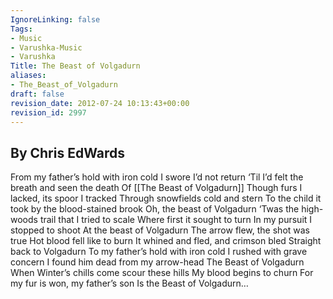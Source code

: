 ```yaml
---
IgnoreLinking: false
Tags:
- Music
- Varushka-Music
- Varushka
Title: The Beast of Volgadurn
aliases:
- The_Beast_of_Volgadurn
draft: false
revision_date: 2012-07-24 10:13:43+00:00
revision_id: 2997
---
```


By Chris EdWards
--------------------------
From my father’s hold with iron cold
I swore I’d not return
‘Til I’d felt the breath and seen the death
Of [[The Beast of Volgadurn]]
Though furs I lacked, its spoor I tracked
Through snowfields cold and stern
To the child it took by the blood-stained brook
Oh, the beast of Volgadurn
‘Twas the high-woods trail that I tried to scale
Where first it sought to turn
In my pursuit I stopped to shoot
At the beast of Volgadurn
The arrow flew, the shot was true
Hot blood fell like to burn
It whined and fled, and crimson bled
Straight back to Volgadurn
To my father’s hold with iron cold
I rushed with grave concern
I found him dead from my arrow-head
The Beast of Volgadurn
When Winter’s chills come scour these hills
My blood begins to churn
For my fur is won, my father’s son
Is the Beast of Volgadurn…